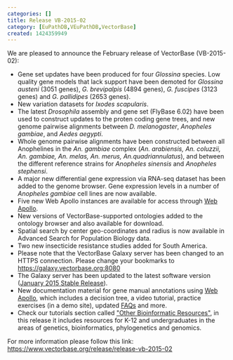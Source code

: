 ```yaml
---
categories: []
title: Release VB-2015-02
category: [EuPathDB,VEuPathDB,VectorBase]
created: 1424359949
---
```

We are pleased to announce the February release of VectorBase (VB-2015-02):
<ul>
<li> Gene set updates have been produced for four <em>Glossina</em> species. Low quality gene models that lack support have been demoted for <em>Glossina austeni</em> (3051 genes), <em>G. brevipalpis</em> (4894 genes), <em>G. fuscipes</em> (3123 genes) and <em>G. pallidipes</em> (2653 genes).</li>
<li> New variation datasets for <em>Ixodes scapularis</em>.</li>
<li> The latest <em>Drosophila</em> assembly and gene set (FlyBase 6.02) have been used to construct updates to the proten coding gene trees, and new genome pairwise alignments between <em>D. melanogaster</em>, <em>Anopheles gambiae</em>, and <em>Aedes aegypti</em>.</li>
<li> Whole genome pairwise alignments have been constructed between all Anophelines in the <em>An. gambiae</em> complex (<em>An. arabiensis, An. coluzzii,  An. gambiae, An. melas, An. merus, An.quadriannulatus</em>), and between the different reference strains for <em>Anopheles sinensis</em> and <em>Anopheles stephensi</em>.</li>
<li>A major new differential gene expression via RNA-seq dataset has been added to the genome browser. Gene expression levels in a number of <em>Anopheles gambiae</em> cell lines are now available.
<li>Five new Web Apollo instances are available for access through <a href = '/webapollo'>Web Apollo</a>.</li>
<li>New versions of VectorBase-supported ontologies added to the ontology browser and also available for download.
<li>Spatial search by center geo-coordinates and radius is now available in Advanced Search for Population Biology data.
<li>Two new insecticide resistance studies added for South America.
<li>Please note that the VectorBase Galaxy server has been changed to an HTTPS connection. Please change your bookmarks to <a href="https://galaxy.vectorbase.org:8080">https://galaxy.vectorbase.org:8080</a>
<li>The Galaxy server has been updated to the latest software version (<a href="https://bitbucket.org/galaxy/galaxy-dist/src/d677cb314dccedd8743eba26f1d446cdf97ebf16/?at=latest_2015.01.13">January 2015 Stable Release</a>).
<li>New documentation material for gene manual annotations using <a href="https://www.vectorbase.org/tutorials/community-annotation-tutorials/manual-annotation-web-apollo">Web Apollo</a>, which includes a decision tree, a video tutorial, practice exercises (in a demo site), updated <a href="https://www.vectorbase.org/faqs#webapollo">FAQs</a> and more.  
<li>Check our tutorials section called <a href="/tutorials?qt-tutorials=3#qt-tutorials">"Other Bioinformatic Resources"</a>, in this release it includes resources for K-12 and undergraduates in the areas of genetics, bioinformatics, phylogenetics and genomics. 
</ul>

<p>For more information please follow this link:
<a href="https://www.vectorbase.org/release/release-vb-2015-02">https://www.vectorbase.org/release/release-vb-2015-02</a></p>

